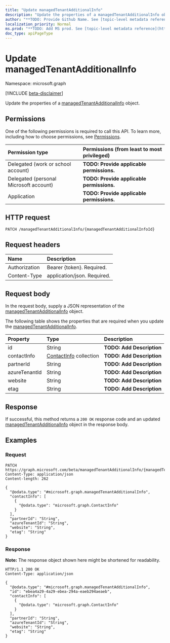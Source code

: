 ```yaml
---
title: "Update managedTenantAdditionalInfo"
description: "Update the properties of a managedTenantAdditionalInfo object."
author: "**TODO: Provide Github Name. See [topic-level metadata reference](https://msgo.azurewebsites.net/add/document/guidelines/metadata.html#topic-level-metadata)**"
localization_priority: Normal
ms.prod: "**TODO: Add MS prod. See [topic-level metadata reference](https://msgo.azurewebsites.net/add/document/guidelines/metadata.html#topic-level-metadata)**"
doc_type: apiPageType
---
```


# Update managedTenantAdditionalInfo
Namespace: microsoft.graph

[!INCLUDE [beta-disclaimer](../../includes/beta-disclaimer.md)]

Update the properties of a [managedTenantAdditionalInfo](../resources/managedtenantadditionalinfo.md) object.

## Permissions
One of the following permissions is required to call this API. To learn more, including how to choose permissions, see [Permissions](/graph/permissions-reference).

|Permission type|Permissions (from least to most privileged)|
|:---|:---|
|Delegated (work or school account)|**TODO: Provide applicable permissions.**|
|Delegated (personal Microsoft account)|**TODO: Provide applicable permissions.**|
|Application|**TODO: Provide applicable permissions.**|

## HTTP request

<!-- {
  "blockType": "ignored"
}
-->
``` http
PATCH /managedTenantAdditionalInfo/{managedTenantAdditionalInfoId}
```

## Request headers
|Name|Description|
|:---|:---|
|Authorization|Bearer {token}. Required.|
|Content-Type|application/json. Required.|

## Request body
In the request body, supply a JSON representation of the [managedTenantAdditionalInfo](../resources/managedtenantadditionalinfo.md) object.

The following table shows the properties that are required when you update the [managedTenantAdditionalInfo](../resources/managedtenantadditionalinfo.md).

|Property|Type|Description|
|:---|:---|:---|
|id|String|**TODO: Add Description**|
|contactInfo|[ContactInfo](../resources/contactinfo.md) collection|**TODO: Add Description**|
|partnerId|String|**TODO: Add Description**|
|azureTenantId|String|**TODO: Add Description**|
|website|String|**TODO: Add Description**|
|etag|String|**TODO: Add Description**|



## Response

If successful, this method returns a `200 OK` response code and an updated [managedTenantAdditionalInfo](../resources/managedtenantadditionalinfo.md) object in the response body.

## Examples

### Request
<!-- {
  "blockType": "request",
  "name": "update_managedtenantadditionalinfo"
}
-->
``` http
PATCH https://graph.microsoft.com/beta/managedTenantAdditionalInfo/{managedTenantAdditionalInfoId}
Content-Type: application/json
Content-length: 262

{
  "@odata.type": "#microsoft.graph.managedTenantAdditionalInfo",
  "contactInfo": [
    {
      "@odata.type": "microsoft.graph.ContactInfo"
    }
  ],
  "partnerId": "String",
  "azureTenantId": "String",
  "website": "String",
  "etag": "String"
}
```


### Response
**Note:** The response object shown here might be shortened for readability.
<!-- {
  "blockType": "response",
  "truncated": true
}
-->
``` http
HTTP/1.1 200 OK
Content-Type: application/json

{
  "@odata.type": "#microsoft.graph.managedTenantAdditionalInfo",
  "id": "ebea4a29-4a29-ebea-294a-eaeb294aeaeb",
  "contactInfo": [
    {
      "@odata.type": "microsoft.graph.ContactInfo"
    }
  ],
  "partnerId": "String",
  "azureTenantId": "String",
  "website": "String",
  "etag": "String"
}
```

